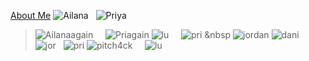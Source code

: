
[About Me](AboutMe.html) 
![Ailana](IMG_3469_polarr.jpg) &nbsp; ![Priya](IMG_2340.JPG) 
> ![Ailanaagain](IMG_0462.jpg) &nbsp; &nbsp; ![Priagain](DSC_8651.jpg)
> ![lu](DSC_7106.jpg) &nbsp; &nbsp; ![pri](D534B4BB-2339-4AFA-900D-D143A4190B79.JPG) &nbsp ![jordan](8104FF44-7FA1-4093-A3D9-4BA7A75BC875.JPG)
> ![dani](371F9FF1-BA9F-49EF-B482-DF5BC9C202AE.JPEG) &nbsp; ![jor](328083D2-157E-4818-819A-9C461417B09A.JPG) &nbsp; ![pri](2FF806D7-B21D-4AAA-B9E0-18FF4EE8CE81.JPG)
> ![pitch4ck](2D309BBB-D7C8-433D-874B-13B9B73645FB.JPG) &nbsp; &nbsp; ![lu](2BB61C2D-72C5-4640-A224-5E9F29995085.JPG)
>
